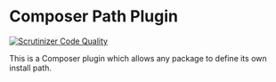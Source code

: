 # Composer Path Plugin

[![Scrutinizer Code Quality](https://scrutinizer-ci.com/g/typedphp/php-composer-path-plugin/badges/quality-score.png?b=master)](https://scrutinizer-ci.com/g/typedphp/php-composer-path-plugin/?branch=master)

This is a Composer plugin which allows any package to define its own install path.

